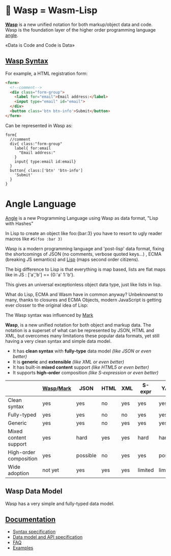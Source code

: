 # 🐝 Wasp = Wasm-Lisp

 **[Wasp](https://github.com/pannous/wasp/wiki)** is a new unified notation for both markup/object data and code.  
 Wasp is the foundation layer of the higher order programming language [angle](https://github.com/pannous/angle).
 
«Data is Code and Code is Data»

## [Wasp Syntax](https://github.com/pannous/wasp/wiki/syntax)

For example, a HTML registration form:

```html
<form>
  <!--comment-->
  <div class="form-group">
    <label for="email">Email address:</label>
    <input type="email" id="email">
  </div>
  <button class='btn btn-info'>Submit</button>
</form>
```
Can be represented in Wasp as:
```text
form{                                 
  //comment                          
  div{ class:"form-group"             
    label{ for:email                  
      "Email address:"                
    }
    input{ type:email id:email}     
  }
  button{ class:['btn' 'btn-info']  
    'Submit'                        
  }
}
```

# Angle Language

[Angle](https://github.com/pannous/angle) is a new Programming Language using Wasp as data format, "Lisp with Hashes"

In Lisp to create an object like foo:{bar:3} you have to resort to ugly reader macros like `#S(foo :bar 3)` 

Wasp is a modern programming language and 'post-lisp' data format, fixing the shortcomings of JSON (no comments, verbose quoted keys…) , ECMA (breaking JS semantics) and [Lisp](https://github.com/google/schism) (maps second order citizens).  

The big difference to Lisp is that everything is map based, lists are flat maps like in JS : ['a','b'] == {0:'a' 1:'b'}.

This gives an universal exceptionless object data type, just like lists in lisp.

What do Lisp, ECMA and Wasm have in common anyway?
Unbeknownst to many, thanks to closures and ECMA Objects, modern JavaScript is getting ever closser to the original idea of Lisp:

The Wasp syntax was influenced by [Mark](https://github.com/henry-luo/mark)

 **Wasp**, is a new unified notation for both object and markup data. The notation is a superset of what can be represented by JSON, HTML and XML, but overcomes many limitations these popular data formats, yet still having a very clean syntax and simple data model.

- It has **clean syntax** with **fully-type** data model *(like JSON or even better)*
- It is **generic** and **extensible** *(like XML or even better)*
- It has built-in **mixed content** support *(like HTML5 or even better)*
- It supports **high-order** composition *(like S-expression or even better)*

|                        | [Wasp](https://github.com/pannous/wasp/wiki)/[Mark](https://github.com/henry-luo/mark)                           | JSON     | HTML | XML                            | S-expr                             | YAML                                  |
| ---------------------- | ------------------------------ | -------- | ---- | ------------------------------ | ---------------------------------- | ------------------------------------- |
| Clean syntax           | yes | yes| no   | yes | yes| yes|
| Fully-typed            | yes | yes| no   | no| yes| yes |
| Generic                | yes | yes| no   | yes | yes| yes |
| Mixed content support  | yes | hard     | yes | yes | hard | hard                                  |
| High-order composition | yes | possible | no   | yes | yes| possible                              |
| Wide adoption          | not yet | yes| yes | yes | limited                            | limited                               |


## Wasp Data Model

Wasp has a very simple and fully-typed data model. 
## [Documentation](https://github.com/pannous/wasp/wiki/)

- [Syntax specification](https://github.com/pannous/wasp/wiki/syntax)
- [Data model and API specification](https://github.com/pannous/wasp/wiki/data)
- [FAQ](https://github.com/pannous/wasp/wiki/FAQ)
- [Examples](https://github.com/pannous/wasp/wiki/Examples)



